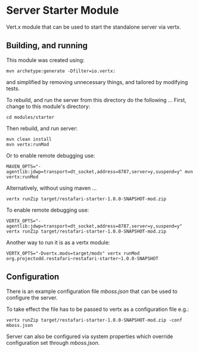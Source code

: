 Server Starter Module
=====================


Vert.x module that can be used to start the standalone server via vertx.


Building, and running
---------------------

This module was created using:

    mvn archetype:generate -Dfilter=io.vertx:

and simplified by removing unnecessary things, and tailored by modifying tests.

To rebuild, and run the server from this directory do the following ...
First, change to this module's directory:

    cd modules/starter

Then rebuild, and run server:

    mvn clean install
    mvn vertx:runMod


Or to enable remote debugging use:

    MAVEN_OPTS="-agentlib:jdwp=transport=dt_socket,address=8787,server=y,suspend=y" mvn vertx:runMod



Alternatively, without using maven ...

    vertx runZip target/restafari-starter-1.0.0-SNAPSHOT-mod.zip


To enable remote debugging use:

    VERTX_OPTS="-agentlib:jdwp=transport=dt_socket,address=8787,server=y,suspend=y" vertx runZip target/restafari-starter-1.0.0-SNAPSHOT-mod.zip


Another way to run it is as a vertx module:

    VERTX_OPTS="-Dvertx.mods=target/mods" vertx runMod org.projectodd.restafari~restafari-starter~1.0.0-SNAPSHOT



Configuration
-------------

There is an example configuration file *mboss.json* that can be used to configure the server.

To take effect the file has to be passed to vertx as a configuration file e.g.:

    vertx runZip target/restafari-starter-1.0.0-SNAPSHOT-mod.zip -conf mboss.json


Server can also be configured via system properties which override configuration set through *mboss.json*.

